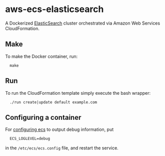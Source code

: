 # aws-ecs-elasticsearch
A Dockerized [ElasticSearch](https://github.com/dockerfile/elasticsearch) cluster orchestrated via Amazon Web Services CloudFormation.

## Make
To make the Docker container, run:
```
  make
```

## Run
To run the CloudFormation template simply execute the bash wrapper:
```
  ./run create|update default example.com
```

## Configuring a container
For [configuring ecs](http://docs.aws.amazon.com/AmazonECS/latest/developerguide/ecs-agent-config.html) to  output debug information, put
```
  ECS_LOGLEVEL=debug
```
in the ```/etc/ecs/ecs.config``` file, and restart the service.

